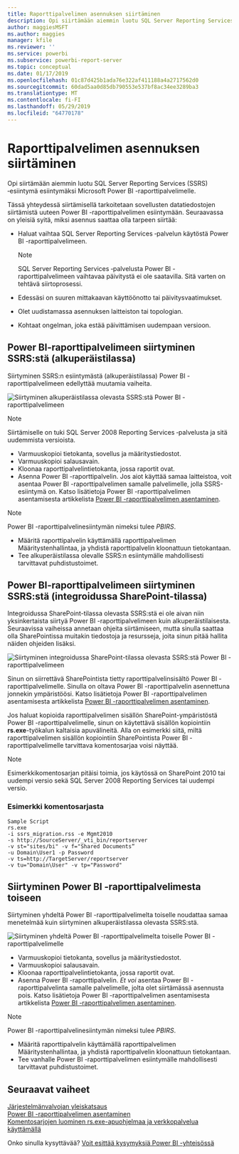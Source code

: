 ```yaml
---
title: Raporttipalvelimen asennuksen siirtäminen
description: Opi siirtämään aiemmin luotu SQL Server Reporting Services ‑esiintymä esiintymäksi Microsoft Power BI -raporttipalvelimelle.
author: maggiesMSFT
ms.author: maggies
manager: kfile
ms.reviewer: ''
ms.service: powerbi
ms.subservice: powerbi-report-server
ms.topic: conceptual
ms.date: 01/17/2019
ms.openlocfilehash: 01c87d425b1ada76e322af411188a4a2717562d0
ms.sourcegitcommit: 60dad5aa0d85db790553e537bf8ac34ee3289ba3
ms.translationtype: MT
ms.contentlocale: fi-FI
ms.lasthandoff: 05/29/2019
ms.locfileid: "64770178"
---
```

# <a name="migrate-a-report-server-installation"></a>Raporttipalvelimen asennuksen siirtäminen

Opi siirtämään aiemmin luotu SQL Server Reporting Services (SSRS) ‑esiintymä esiintymäksi Microsoft Power BI -raporttipalvelimelle.

Tässä yhteydessä siirtämisellä tarkoitetaan sovellusten datatiedostojen siirtämistä uuteen Power BI -raporttipalvelimen esiintymään. Seuraavassa on yleisiä syitä, miksi asennus saattaa olla tarpeen siirtää:

* Haluat vaihtaa SQL Server Reporting Services ‑palvelun käytöstä Power BI -raporttipalvelimeen.
  
  > [!NOTE]
  > SQL Server Reporting Services ‑palvelusta Power BI -raporttipalvelimeen vaihtavaa päivitystä ei ole saatavilla. Sitä varten on tehtävä siirtoprosessi.

* Edessäsi on suuren mittakaavan käyttöönotto tai päivitysvaatimukset.
* Olet uudistamassa asennuksen laitteiston tai topologian.
* Kohtaat ongelman, joka estää päivittämisen uudempaan versioon.

## <a name="migrating-to-power-bi-report-server-from-ssrs-native-mode"></a>Power BI-raporttipalvelimeen siirtyminen SSRS:stä (alkuperäistilassa)

Siirtyminen SSRS:n esiintymästä (alkuperäistilassa) Power BI -raporttipalvelimeen edellyttää muutamia vaiheita.

![Siirtyminen alkuperäistilassa olevasta SSRS:stä Power BI -raporttipalvelimeen](media/migrate-report-server/migrate-from-ssrs-native.png "Siirtyminen alkuperäistilassa olevasta SSRS:stä Power BI -raporttipalvelimeen")

> [!NOTE]
> Siirtämiselle on tuki SQL Server 2008 Reporting Services ‑palvelusta ja sitä uudemmista versioista.

* Varmuuskopioi tietokanta, sovellus ja määritystiedostot.
* Varmuuskopioi salausavain.
* Kloonaa raporttipalvelintietokanta, jossa raportit ovat.
* Asenna Power BI -raporttipalvelin. Jos aiot käyttää samaa laitteistoa, voit asentaa Power BI -raporttipalvelimen samalle palvelimelle, jolla SSRS-esiintymä on. Katso lisätietoja Power BI -raporttipalvelimen asentamisesta artikkelista [Power BI -raporttipalvelimen asentaminen](install-report-server.md).

> [!NOTE]
> Power BI -raporttipalvelinesiintymän nimeksi tulee *PBIRS*.

* Määritä raporttipalvelin käyttämällä raporttipalvelimen Määritystenhallintaa, ja yhdistä raporttipalvelin kloonattuun tietokantaan.
* Tee alkuperäistilassa olevalle SSRS:n esiintymälle mahdollisesti tarvittavat puhdistustoimet.

## <a name="migration-to-power-bi-report-server-from-ssrs-sharepoint-integrated-mode"></a>Power BI-raporttipalvelimeen siirtyminen SSRS:stä (integroidussa SharePoint-tilassa)

Integroidussa SharePoint-tilassa olevasta SSRS:stä ei ole aivan niin yksinkertaista siirtyä Power BI -raporttipalvelimeen kuin alkuperäistilaisesta. Seuraavissa vaiheissa annetaan ohjeita siirtämiseen, mutta sinulla saattaa olla SharePointissa muitakin tiedostoja ja resursseja, joita sinun pitää hallita näiden ohjeiden lisäksi.

![Siirtyminen integroidussa SharePoint-tilassa olevasta SSRS:stä Power BI -raporttipalvelimeen](media/migrate-report-server/migrate-from-ssrs-sharepoint.png "Siirtyminen integroidussa SharePoint-tilassa olevasta SSRS:stä Power BI -raporttipalvelimeen")

Sinun on siirrettävä SharePointista tietty raporttipalvelinsisältö Power BI -raporttipalvelimelle. Sinulla on oltava Power BI -raporttipalvelin asennettuna jonnekin ympäristöösi. Katso lisätietoja Power BI -raporttipalvelimen asentamisesta artikkelista [Power BI -raporttipalvelimen asentaminen](install-report-server.md).

Jos haluat kopioida raporttipalvelimen sisällön SharePoint-ympäristöstä Power BI -raporttipalvelimelle, sinun on käytettävä sisällön kopiointiin **rs.exe**-työkalun kaltaisia apuvälineitä. Alla on esimerkki siitä, miltä raporttipalvelimen sisällön kopiointiin SharePointista Power BI -raporttipalvelimelle tarvittava komentosarjaa voisi näyttää.

> [!NOTE]
> Esimerkkikomentosarjan pitäisi toimia, jos käytössä on SharePoint 2010 tai uudempi versio sekä SQL Server 2008 Reporting Services tai uudempi versio.

### <a name="sample-script"></a>Esimerkki komentosarjasta

```
Sample Script
rs.exe
-i ssrs_migration.rss -e Mgmt2010
-s http://SourceServer/_vti_bin/reportserver
-v st="sites/bi" -v f="Shared Documents“
-u Domain\User1 -p Password
-v ts=http://TargetServer/reportserver
-v tu="Domain\User" -v tp="Password"
```

## <a name="migrating-from-one-power-bi-report-server-to-another"></a>Siirtyminen Power BI -raporttipalvelimesta toiseen

Siirtyminen yhdeltä Power BI -raporttipalvelimelta toiselle noudattaa samaa menetelmää kuin siirtyminen alkuperäistilassa olevasta SSRS:stä.

![Siirtyminen yhdeltä Power BI -raporttipalvelimelta toiselle Power BI -raporttipalvelimelle](media/migrate-report-server/migrate-from-pbirs.png "Siirtyminen yhdeltä Power BI -raporttipalvelimelta toiselle Power BI -raporttipalvelimelle")

* Varmuuskopioi tietokanta, sovellus ja määritystiedostot.
* Varmuuskopioi salausavain.
* Kloonaa raporttipalvelintietokanta, jossa raportit ovat.
* Asenna Power BI -raporttipalvelin. *Et voi* asentaa Power BI -raporttipalvelinta samalle palvelimelle, jolta olet siirtämässä asennusta pois. Katso lisätietoja Power BI -raporttipalvelimen asentamisesta artikkelista [Power BI -raporttipalvelimen asentaminen](install-report-server.md).

> [!NOTE]
> Power BI -raporttipalvelinesiintymän nimeksi tulee *PBIRS*.

* Määritä raporttipalvelin käyttämällä raporttipalvelimen Määritystenhallintaa, ja yhdistä raporttipalvelin kloonattuun tietokantaan.
* Tee vanhalle Power BI -raporttipalvelimen esiintymälle mahdollisesti tarvittavat puhdistustoimet.

## <a name="next-steps"></a>Seuraavat vaiheet

[Järjestelmänvalvojan yleiskatsaus](admin-handbook-overview.md)  
[Power BI -raporttipalvelimen asentaminen](install-report-server.md)  
[Komentosarjojen luominen rs.exe-apuohjelmaa ja verkkopalvelua käyttämällä](https://docs.microsoft.com/sql/reporting-services/tools/script-with-the-rs-exe-utility-and-the-web-service)

Onko sinulla kysyttävää? [Voit esittää kysymyksiä Power BI -yhteisössä](https://community.powerbi.com/)